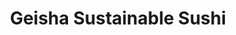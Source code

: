 ---
layout: place
title: Geisha Sustainable Sushi
permalink: /california/capitola/geisha-sustainable-sushi.html
stateAbbr: CA
stateName: California
cityName: Capitola
seo:
  type: restaurant
  links: https://www.geishasushicapitola.com/
place_id: ChIJDQ0nIAsVjoARGMguAiwnWAc
photos:
  - name: >-
      places/ChIJDQ0nIAsVjoARGMguAiwnWAc/photos/AeeoHcJmHk1ySaZLYVsLj6TkTSeKCZcVilDRtNCYEaBQRg7lT0rsf0jKPmGLr0BP3qcw8M7P68u7oaIFOssiFOSyUs98D2PbL_wilNcheG9k2AmAg1Qnc8MgorbS9dXex0r3_3X5pNXeZstPthjCbWcdyTHKtkFYkd1-OmFlCNtO_QSJNurWTmQ4sCv3UxQPFlLFwYl79-kB7XjeVsGSR1LLvTdG_jBznMWGJHtZek4JLlwU7ha57nKNsuhpAN0V5L_Rc_j0bwcosOKem5IyXK8KM3ucGN-NHet7DqS_DaxJUUqSI58QiUewuSCnOgtSd6HjtzCY9O6XGWsan7xLfN4cJ5IPECsqJHiNyUEnZHnB8BaxaE5vSmFkX97KDyoHxcqpkqZ7wLRUOe961oRnLtbE4TiS_VJ5HJFKo5cMGVuWPhJOyzJG
    widthPx: 4000
    heightPx: 3000
    authorAttributions:
      - displayName: Kerrissa Keymer
        uri: https://maps.google.com/maps/contrib/115282448291711726007
        photoUri: >-
          https://lh3.googleusercontent.com/a-/ALV-UjVS-LRWTUoNoZIhAJr4rLCt-NoLoQ41xSWOLng9thVLD-3ws7ofMw=s100-p-k-no-mo
    flagContentUri: >-
      https://www.google.com/local/imagery/report/?cb_client=maps_api_places.places_api&image_key=!1e10!2sCIHM0ogKEICAgIDZ1e7ZtAE&hl=en-US
    googleMapsUri: >-
      https://www.google.com/maps/place//data=!3m4!1e2!3m2!1sCIHM0ogKEICAgIDZ1e7ZtAE!2e10!4m2!3m1!1s0x808e150b20270d0d:0x758272c022ec818
  - name: >-
      places/ChIJDQ0nIAsVjoARGMguAiwnWAc/photos/AeeoHcJ6ZvY1iyDmiacVFa1CtNJiKHcASf-2v_xlEC7klSx5ZD9JfPPIyZesbMcj8bCoOIxQdgw23t21hfY21H617aZV9ExVxCodNl3ESfzV0QyoMfIaYgJcYLtj1Ow-76XxykoQr0c-PuL0pR2eMg3wjzQ3cJrRa8k8mUr883GaAR4zGUtyeycv_cZDP1mf4DCoTqdOq3hvhqPAxhQCacFNWO6C7vV6AMmtesq5kP0fv6p1jPGjD8eQocF7QTibOAcXONJz5mlqBUWgGsdueqs15p3duDhzdGk3r7iWnfdXvhDalmphRXNfW5H7ur281TjsVYYQMciUP2fMRhsNrIgzGgi-U5ofXfIFlHtIwtHa77WbTkVpedSsNbrbuk0uGPs5-hCUoz_YWLN_8TG7tOLZvuf3PR49SrH1PAlRh5lmgio
    widthPx: 4032
    heightPx: 1960
    authorAttributions:
      - displayName: Henry Zbyszynski
        uri: https://maps.google.com/maps/contrib/105158186766224908436
        photoUri: >-
          https://lh3.googleusercontent.com/a-/ALV-UjUmaq8dgywSCfeX6ur6Ngc8w2pZMLVuehfO805sUpC5O_iecHGkMQ=s100-p-k-no-mo
    flagContentUri: >-
      https://www.google.com/local/imagery/report/?cb_client=maps_api_places.places_api&image_key=!1e10!2sCIHM0ogKEICAgICskfHTAw&hl=en-US
    googleMapsUri: >-
      https://www.google.com/maps/place//data=!3m4!1e2!3m2!1sCIHM0ogKEICAgICskfHTAw!2e10!4m2!3m1!1s0x808e150b20270d0d:0x758272c022ec818
  - name: >-
      places/ChIJDQ0nIAsVjoARGMguAiwnWAc/photos/AeeoHcLSjjs497ah8rb1vsUasj6LnEWg_mdpyBgSATDmoqJzhJiqmW685BWpqEXwN7mnoig5fIfenxPw9NSo4Ib_KWC7_BQBvRMEjwxS3jZQ9orSs6FUf2OzmzLP7tqM1OpWvUP2QulJc-L6OwDA85kH04TbFcSXOT-xLM_uhgObOLrKDmYN3oQQsNa8Id6iERy8nzKR-Kz9t-rCJIW9LJSiX4jF9_JPXwWOzrIutfw0Yxx_R_8I7ov-evHFI8PjA4PgVlFL8pJw769ECl-qbTgU-cyXd90TlwSC4qDH33rg9zLxV8FS18MIr3G_OUdHQNZSgCJ26YZbxVttLHPPcwHHOjxWYE5n_fzEefO7Cyo_RzYweZUyWpJ2VcdmCaQDWSSbP5H6EycqTgTFCWeBV5C4a_wrYcxWS1_xi_mf0zjg8308-oI
    widthPx: 4080
    heightPx: 3060
    authorAttributions:
      - displayName: Sharon Bell
        uri: https://maps.google.com/maps/contrib/111306793705032144421
        photoUri: >-
          https://lh3.googleusercontent.com/a/ACg8ocI0--q9ODUvvknmncm10xnvfb2fajMf5IUpLTAsCSHPfIPKHA=s100-p-k-no-mo
    flagContentUri: >-
      https://www.google.com/local/imagery/report/?cb_client=maps_api_places.places_api&image_key=!1e10!2sCIHM0ogKEICAgICribjnmwE&hl=en-US
    googleMapsUri: >-
      https://www.google.com/maps/place//data=!3m4!1e2!3m2!1sCIHM0ogKEICAgICribjnmwE!2e10!4m2!3m1!1s0x808e150b20270d0d:0x758272c022ec818
  - name: >-
      places/ChIJDQ0nIAsVjoARGMguAiwnWAc/photos/AeeoHcIEvSoztY38NfsAX1E9PIHER3UYZ5YJUZwcefThK2YoGmiVMNsLQ8a6qqn2jY9W4ydhL8sOcZs1apU-UfXEBe6jrwdMFVK3bpdEmLb_r8B4f1MM5SNhB5SXpRdWbJEYn733cyoNcn4-gF7iQxJvRTiSVrt2RLwF5Ip3SWvTahIi2ZywkTbEa8iIiiL0aS4z9vf4mtSaW8qYyCA2Jgzj__wrL6-xIh1zEykuS_BGygY8bxy5_xSipn0SMnO8Rw8fSmkeuo2OZ9tl7e88As1ZYF9tG_ekmMlH60rdMGZEWDOs72kOHvzRPlxLezhEAt6FZVIdCxdCrvB_c6GjZ_44vMztcOqYQ66_pExREJapBKBjLsubKmC9lQAsMQ8MJ6s_Vl-gXDDjV2NtVGLF3ZZVzVdVZdTQAmRV2FELC5GPwgxi-2hX
    widthPx: 4032
    heightPx: 3024
    authorAttributions:
      - displayName: Joseph Powell
        uri: https://maps.google.com/maps/contrib/113958557182206333830
        photoUri: >-
          https://lh3.googleusercontent.com/a-/ALV-UjXcMUmxeWALOumV-KgYZbvZOgFAgWEGyWBAcrsXeXQ6T8W3iSe7=s100-p-k-no-mo
    flagContentUri: >-
      https://www.google.com/local/imagery/report/?cb_client=maps_api_places.places_api&image_key=!1e10!2sCIHM0ogKEICAgICe1LjXgAE&hl=en-US
    googleMapsUri: >-
      https://www.google.com/maps/place//data=!3m4!1e2!3m2!1sCIHM0ogKEICAgICe1LjXgAE!2e10!4m2!3m1!1s0x808e150b20270d0d:0x758272c022ec818
  - name: >-
      places/ChIJDQ0nIAsVjoARGMguAiwnWAc/photos/AeeoHcKC63-GeZk0px7RcP3Al2OD3RXsDdfcRVSupHjYVaU6KNE4EVPzlp_W7G3etbWM53KUoE3D7adbyHZlNTehDI_dwncvjtAqTYS2TeeA7gOSivcYrSST0Z_aOc0XlexurAY4my6Ji664_jL-KeyiurlYG5hqwdeRQtCTsb0mMrWFpKZa_BMQQQne9pDR6ATfXsyh9ouPAt_z7RGLVtnL9-XuU1CHAAXc7CF9bCUO3L_DRS1h33SYZ8SoA5VjUH3WxZaCJ33e-U9Az_40gKWJml2W2DErnVE4blkpzH-AsZF2hNsiLjB2Jmgj1FWNqapaxWo4KCdKghpwZ4X_9Hx_yoOSnVtnlXz8K4ZEIkNBLJUL0nK2eCUcEnkgwG1U1pBML1QPCacftfZh34W4gPS0M4NSPnAAEb9X4jLs88F6Xec
    widthPx: 4000
    heightPx: 3000
    authorAttributions:
      - displayName: Henry Zbyszynski
        uri: https://maps.google.com/maps/contrib/105158186766224908436
        photoUri: >-
          https://lh3.googleusercontent.com/a-/ALV-UjUmaq8dgywSCfeX6ur6Ngc8w2pZMLVuehfO805sUpC5O_iecHGkMQ=s100-p-k-no-mo
    flagContentUri: >-
      https://www.google.com/local/imagery/report/?cb_client=maps_api_places.places_api&image_key=!1e10!2sCIHM0ogKEICAgICN2-GYeg&hl=en-US
    googleMapsUri: >-
      https://www.google.com/maps/place//data=!3m4!1e2!3m2!1sCIHM0ogKEICAgICN2-GYeg!2e10!4m2!3m1!1s0x808e150b20270d0d:0x758272c022ec818
  - name: >-
      places/ChIJDQ0nIAsVjoARGMguAiwnWAc/photos/AeeoHcJw-ifbvsu8qo_9osrCA9SPjPI0rCH79luyw7FAfvKvbX9y8vkyN0Cbh8etRJ2opeOkMhPPK824RdKOKuFJe9vozczD0vmlwbNW3ICd75FXr3xQXhJxhdEUPdh_DZ2O5yp0FiUCoWS383l5bZDKIhh9pKFI4k8OMdc5ELOqyrs_DyEOMG4-AwlfJZRNBhGjgIcwbXBDbcVflmT3ewpTDsRtLZQpeaw_dxDe_EaTjZgaKkD2gdfxDEnIxGfIlNbFC9EEmyQh_S-g29NoleUMZESccShXvwgalJ2PMXVfFbqvQBR6XoaQI0kH-9ZmD-7D-gzWzfNiHtW-VtGk3vNFEi3dUwg2d1-sQTIOkG9KlMRpBdf9_cphCGxKXHVuTO4d6TNAb6leb4iFLu1oyTIba6evH4bDuYDL5sCEE4xumCrM-6k4
    widthPx: 3264
    heightPx: 1836
    authorAttributions:
      - displayName: Rachel Dapar
        uri: https://maps.google.com/maps/contrib/112076692126498031188
        photoUri: >-
          https://lh3.googleusercontent.com/a-/ALV-UjXPdVYH_jeHV0QXyC8ehRtwa6lwP1niGR0W0liTxqoVN6UpvGUC2w=s100-p-k-no-mo
    flagContentUri: >-
      https://www.google.com/local/imagery/report/?cb_client=maps_api_places.places_api&image_key=!1e10!2sCIHM0ogKEICAgICEwbKfuQE&hl=en-US
    googleMapsUri: >-
      https://www.google.com/maps/place//data=!3m4!1e2!3m2!1sCIHM0ogKEICAgICEwbKfuQE!2e10!4m2!3m1!1s0x808e150b20270d0d:0x758272c022ec818
  - name: >-
      places/ChIJDQ0nIAsVjoARGMguAiwnWAc/photos/AeeoHcLV5xr_39cnpmNMGb8bsQA6xXFKSUBnNgWJeyJqVRPjMuTRiJ3G89dqfnL0Kl3NkcajWg3uhD6G9VPuRa5yu6J3P787AFuXTu3w7S4HyvsGiMErCp1QErFCNZ6gPO1McIMOnvWOhLbAUvOnJCd-46Hg4jMf7xKP9t9zKmFrwdXRlZZv6FQr3zLT7M8fAuX6VBWfDmzDZzggJ12dEy2isbOiSBaXiB2xTgAS_NmreozYwQjA-e_DniR1tCkFLx3VgifrEf82M6c8g_CkRxZp8FpvD3PbJ-jUIzOKW5aRPefV7IOJuubviTzD5MFWCJwMkfrtT7HWjrG5wvgxXYuoYB3vAICD5MW0DhNa_L41OKpkGFeCY4Fq9KRJbLewUyy0tl0Tq5ruVN6Zu2_MJV3xJRT_6LpVjJ4w81M8Z-scvexMYeV7EN-wHZjJOvO0WLZ-
    widthPx: 3600
    heightPx: 4800
    authorAttributions:
      - displayName: Piyusha Gunjan
        uri: https://maps.google.com/maps/contrib/101455537238360243856
        photoUri: >-
          https://lh3.googleusercontent.com/a/ACg8ocKPAxYs05t9FWeP94PVZlmFb7RHfZsyBrFd53iSR54lWRbvuA=s100-p-k-no-mo
    flagContentUri: >-
      https://www.google.com/local/imagery/report/?cb_client=maps_api_places.places_api&image_key=!1e10!2sCIABIhADycKzwSHSemfGxq4ADRj0&hl=en-US
    googleMapsUri: >-
      https://www.google.com/maps/place//data=!3m4!1e2!3m2!1sCIABIhADycKzwSHSemfGxq4ADRj0!2e10!4m2!3m1!1s0x808e150b20270d0d:0x758272c022ec818
  - name: >-
      places/ChIJDQ0nIAsVjoARGMguAiwnWAc/photos/AeeoHcJEXVfSTkm1JZi2OkZI7t2KJJyRPDCcavJt9b2sJOUPewUO11vIzIqnD0lC8j5lAyCb0H2W9DZBx9-WPehmnZ45-J86Rrh3Iq6EkVkiaw54TMDV6O8u2BQ1FNo-DrVCe952rYHsJlPv7KLmsYcIFFhiE_KZyMfk07mVzkWuaT3_9K4WJvu0a12wxYEEoxmB9Pn6QTXGiJdhFj36UyIOYj4xpZQvlW1ygVoyZisT60nKYvn9IqeXsMBskk5GCayV_Dyf51oEN6yAlUnLNKAHbabNd-Wijygw4CzQ7CMr0QZKIt4hOHTxQjNnZTGNSvKogrA1Ny7E5yShSWw-j8-PDCO6It_74rqvPN58Dj4jnxAm98wWIlJ2QimpoD1-mhqVa2-7RcAwjIDyIRvfr25HdAu8dg9AENXtM8bZtW00zedlyw
    widthPx: 4800
    heightPx: 2700
    authorAttributions:
      - displayName: k e
        uri: https://maps.google.com/maps/contrib/112269910990855328108
        photoUri: >-
          https://lh3.googleusercontent.com/a-/ALV-UjUlTOfFE_cSa7S8C7y7pAuJ9zBAykZBVG-Bete6MVEZMQV1W-Pu=s100-p-k-no-mo
    flagContentUri: >-
      https://www.google.com/local/imagery/report/?cb_client=maps_api_places.places_api&image_key=!1e10!2sCIHM0ogKEICAgID46uyqHg&hl=en-US
    googleMapsUri: >-
      https://www.google.com/maps/place//data=!3m4!1e2!3m2!1sCIHM0ogKEICAgID46uyqHg!2e10!4m2!3m1!1s0x808e150b20270d0d:0x758272c022ec818
  - name: >-
      places/ChIJDQ0nIAsVjoARGMguAiwnWAc/photos/AeeoHcIZFmBUZEUM5wQ9ZCGQmwi5f6780Ix7osuiZuCxSvnpwv9af8Xaxbts6nnDqQaODDCZm53mt2wWdrb29KGh0SQA-bHVKTnnK4GJm5a_O0YF4lb123IhrLS5sQkY7QiGNyIEwcCbtJmSNTo_bMZB47JMA3Z3g8UThbXUTUqqw46rtuqmwXVRP1znAyexJ1xeWj4JBzW3wS0P_colk7B7PbB35koEwF8J_KMUYgn_Nq5v2yQlMgRHW1QeCgPWayJ8aZ_l2cJGc1gy4RTvSXj311hoFMi95o-EHWwAr_OUZ4mpScMlIklIkXBL_1yfT19e7bdoojVHh4ivlqRvt3O1ZUU6rtMEY94liGSNjsYD9ZDjKeNpNzbrnEpeRXB56Vi7s-SdhOFWRzXsS30gI0_wkEfWmWHbSv-sh-DwTOwMeDM9Rw
    widthPx: 1620
    heightPx: 1080
    authorAttributions:
      - displayName: Josiah Shibley
        uri: https://maps.google.com/maps/contrib/117740546559022219603
        photoUri: >-
          https://lh3.googleusercontent.com/a-/ALV-UjW1ElpbD6df5scPpaCGakL3hXaaow8AQKC315uVDkN7MDJpqlgwZg=s100-p-k-no-mo
    flagContentUri: >-
      https://www.google.com/local/imagery/report/?cb_client=maps_api_places.places_api&image_key=!1e10!2sCIHM0ogKEICAgICk-ID0YQ&hl=en-US
    googleMapsUri: >-
      https://www.google.com/maps/place//data=!3m4!1e2!3m2!1sCIHM0ogKEICAgICk-ID0YQ!2e10!4m2!3m1!1s0x808e150b20270d0d:0x758272c022ec818
  - name: >-
      places/ChIJDQ0nIAsVjoARGMguAiwnWAc/photos/AeeoHcLGy0HN-UYNWnfJmPtTiR5oipqv_sPnfY__MqHQMV7-MNSTBGp2WEwjRF3BS8FApBLOLwAy3dW7JxPhtwF3CFhgFVJI5CO8z_BVDrMU_RDfvuS9hNOnVvgKunGBWdZm9qcuZv9nH07wNKZDoVp1UFGCRzLs7wYF6thhhAnnuvaFvIOekhqi6UOFMnnVhWJgD-Ub6wRVW_Ja2isNt3BTTDyK6RLXKN81jn9DnKS5nydatKauJRqQvhyww9lN2JmO17WNaijtdHnxJabGY679m8AV-7IHpWT-3NC2RrmhwDrAgcWSZV5b1KjwZtXWI6kK6PNU1snuaa0K4BpHR_iqC7qN8lnGKCTYnekbbjvjui5Uh48a1nAsio4MNkJF4EaD8i8imRlGfaLd640nkFrQHtR6sMmBUbuGmHZcEH8HF0w
    widthPx: 4048
    heightPx: 3036
    authorAttributions:
      - displayName: Laura Davidson
        uri: https://maps.google.com/maps/contrib/109697892038899641948
        photoUri: >-
          https://lh3.googleusercontent.com/a-/ALV-UjWNXtOkNxpbI6YB8JWs5WWI6tJevSIHCNNJn0bI7v_JQzCzBn0ILA=s100-p-k-no-mo
    flagContentUri: >-
      https://www.google.com/local/imagery/report/?cb_client=maps_api_places.places_api&image_key=!1e10!2sCIHM0ogKEICAgICE0KTTIA&hl=en-US
    googleMapsUri: >-
      https://www.google.com/maps/place//data=!3m4!1e2!3m2!1sCIHM0ogKEICAgICE0KTTIA!2e10!4m2!3m1!1s0x808e150b20270d0d:0x758272c022ec818
address: 200 Monterey Ave 2nd Floor, Capitola, CA 95010, USA
street: 200 Monterey Ave 2nd Floor
city: Capitola
state: CA
zip: '95010'
country: USA
neighborhood: null
latitude: '36.972795'
longitude: '-121.950355'
accessibility_options:
  wheelchairAccessibleParking: true
  wheelchairAccessibleEntrance: true
  wheelchairAccessibleRestroom: true
  wheelchairAccessibleSeating: true
business_status: OPERATIONAL
name: Geisha Sustainable Sushi
google_maps_links:
  directionsUri: >-
    https://www.google.com/maps/dir//''/data=!4m7!4m6!1m1!4e2!1m2!1m1!1s0x808e150b20270d0d:0x758272c022ec818!3e0
  placeUri: https://maps.google.com/?cid=529216026184697880
  writeAReviewUri: >-
    https://www.google.com/maps/place//data=!4m3!3m2!1s0x808e150b20270d0d:0x758272c022ec818!12e1
  reviewsUri: >-
    https://www.google.com/maps/place//data=!4m4!3m3!1s0x808e150b20270d0d:0x758272c022ec818!9m1!1b1
  photosUri: >-
    https://www.google.com/maps/place//data=!4m3!3m2!1s0x808e150b20270d0d:0x758272c022ec818!10e5
primary_type: Japanese Restaurant
opening_hours:
  openNow: false
  periods:
    - open:
        day: 0
        hour: 16
        minute: 0
      close:
        day: 0
        hour: 20
        minute: 0
    - open:
        day: 1
        hour: 16
        minute: 0
      close:
        day: 1
        hour: 20
        minute: 0
    - open:
        day: 2
        hour: 16
        minute: 0
      close:
        day: 2
        hour: 20
        minute: 0
    - open:
        day: 3
        hour: 16
        minute: 0
      close:
        day: 3
        hour: 20
        minute: 0
    - open:
        day: 4
        hour: 16
        minute: 0
      close:
        day: 4
        hour: 20
        minute: 0
    - open:
        day: 5
        hour: 16
        minute: 0
      close:
        day: 5
        hour: 20
        minute: 30
    - open:
        day: 6
        hour: 16
        minute: 0
      close:
        day: 6
        hour: 20
        minute: 30
  weekdayDescriptions:
    - 'Monday: 4:00 – 8:00 PM'
    - 'Tuesday: 4:00 – 8:00 PM'
    - 'Wednesday: 4:00 – 8:00 PM'
    - 'Thursday: 4:00 – 8:00 PM'
    - 'Friday: 4:00 – 8:30 PM'
    - 'Saturday: 4:00 – 8:30 PM'
    - 'Sunday: 4:00 – 8:00 PM'
  nextOpenTime: '2025-05-03T23:00:00Z'
secondary_opening_hours:
  regular:
    weekdayDescriptions: null
    type: null
  current:
    weekdayDescriptions: null
    type: null
phone: (831) 464-3328
price_level: PRICE_LEVEL_MODERATE
price_range: $20 &ndash; $30
rating: '4.3'
rating_count: 216
website: https://www.geishasushicapitola.com/
description: >-
  Discover Geisha Sustainable Sushi in Capitola, CA$$$Geisha Sustainable Sushi
  in Capitola, CA, stands out as a welcoming Japanese eatery focused on fresh,
  creative sushi rolls that highlight organic ingredients and thoughtful
  vegetarian choices. The laid-back atmosphere makes it an ideal spot for
  enjoying flavorful dishes in a relaxed coastal setting, perfect for those
  seeking quality sushi restaurants nearby. With a commitment to sustainable
  practices, the menu features a variety of options that cater to different
  tastes, including innovative rolls that balance tradition with modern twists.
  This Capitola gem also offers accessibility features and a convenient location
  close to local attractions, enhancing the overall dining experience for sushi
  enthusiasts. Whether you're looking for top-rated sushi spots in the area,
  it's a great place to unwind and savor the flavors.
generative_summary: >-
  Discover Geisha Sustainable Sushi in Capitola, CA$$$Geisha Sustainable Sushi
  in Capitola, CA, stands out as a welcoming Japanese eatery focused on fresh,
  creative sushi rolls that highlight organic ingredients and thoughtful
  vegetarian choices. The laid-back atmosphere makes it an ideal spot for
  enjoying flavorful dishes in a relaxed coastal setting, perfect for those
  seeking quality sushi restaurants nearby. With a commitment to sustainable
  practices, the menu features a variety of options that cater to different
  tastes, including innovative rolls that balance tradition with modern twists.
  This Capitola gem also offers accessibility features and a convenient location
  close to local attractions, enhancing the overall dining experience for sushi
  enthusiasts. Whether you're looking for top-rated sushi spots in the area,
  it's a great place to unwind and savor the flavors.
generative_disclosure: Summarized by AI using the Grok-3-Mini model.
reviews:
  - name: >-
      places/ChIJDQ0nIAsVjoARGMguAiwnWAc/reviews/ChZDSUhNMG9nS0VJQ0FnSUREczZxQ2V3EAE
    relativePublishTimeDescription: 6 months ago
    rating: 3
    text:
      text: >-
        Very nice. Sake boxes are fun. Good was fresh. Pork tonkatsu was crispy.
        I had not been here in a very long time. But will definitely come back.

        2nd time not as nice, dinner. Saki was not full, sushi was ok service
        was ok, they were bored so on phones.
      languageCode: en
    originalText:
      text: >-
        Very nice. Sake boxes are fun. Good was fresh. Pork tonkatsu was crispy.
        I had not been here in a very long time. But will definitely come back.

        2nd time not as nice, dinner. Saki was not full, sushi was ok service
        was ok, they were bored so on phones.
      languageCode: en
    authorAttribution:
      displayName: Debbie Pieracci
      uri: https://www.google.com/maps/contrib/103617268183321181339/reviews
      photoUri: >-
        https://lh3.googleusercontent.com/a-/ALV-UjWv0O9kHNsh17IFzgMkyhpTrPJpuV-HvekJ4_FYpOfNZjXb2B4xKw=s128-c0x00000000-cc-rp-mo-ba6
    publishTime: '2024-10-11T03:20:50.466206Z'
    flagContentUri: >-
      https://www.google.com/local/review/rap/report?postId=ChZDSUhNMG9nS0VJQ0FnSUREczZxQ2V3EAE&d=17924085&t=1
    googleMapsUri: >-
      https://www.google.com/maps/reviews/data=!4m6!14m5!1m4!2m3!1sChZDSUhNMG9nS0VJQ0FnSUREczZxQ2V3EAE!2m1!1s0x808e150b20270d0d:0x758272c022ec818
  - name: >-
      places/ChIJDQ0nIAsVjoARGMguAiwnWAc/reviews/ChdDSUhNMG9nS0VJQ0FnSURMaGRIZXFnRRAB
    relativePublishTimeDescription: 10 months ago
    rating: 3
    text:
      text: >-
        Ordered delivery through Doordash for the first time and was very
        impressed with the quality and variety of flavors. I am a vegetarian and
        had more options than just the traditional simple rolls. Pics taken
        after we were almost done eating. Plan to eat from here again 😸


        Edit: Was really happy with the vegetarian offerings but asked that any
        items containing msg be removed from my order as it makes me very ill.
        No one contacted me and my full order was prepared so believed
        everything was fine. Was quite happy with the flavor of my meal but
        became ill just a couple hours after eating it so presume they ignored
        my request. Will likely be very ill for the next few days now. Changing
        my review from 5 star to 3 for disregarding my request.
      languageCode: en
    originalText:
      text: >-
        Ordered delivery through Doordash for the first time and was very
        impressed with the quality and variety of flavors. I am a vegetarian and
        had more options than just the traditional simple rolls. Pics taken
        after we were almost done eating. Plan to eat from here again 😸


        Edit: Was really happy with the vegetarian offerings but asked that any
        items containing msg be removed from my order as it makes me very ill.
        No one contacted me and my full order was prepared so believed
        everything was fine. Was quite happy with the flavor of my meal but
        became ill just a couple hours after eating it so presume they ignored
        my request. Will likely be very ill for the next few days now. Changing
        my review from 5 star to 3 for disregarding my request.
      languageCode: en
    authorAttribution:
      displayName: Eliza
      uri: https://www.google.com/maps/contrib/106835979040690407698/reviews
      photoUri: >-
        https://lh3.googleusercontent.com/a-/ALV-UjUbmBmDdHt029EEt3elbUIr7bWrhzEuNFFZo38KtG6hqn7tPx4=s128-c0x00000000-cc-rp-mo-ba3
    publishTime: '2024-06-29T04:26:30.384979Z'
    flagContentUri: >-
      https://www.google.com/local/review/rap/report?postId=ChdDSUhNMG9nS0VJQ0FnSURMaGRIZXFnRRAB&d=17924085&t=1
    googleMapsUri: >-
      https://www.google.com/maps/reviews/data=!4m6!14m5!1m4!2m3!1sChdDSUhNMG9nS0VJQ0FnSURMaGRIZXFnRRAB!2m1!1s0x808e150b20270d0d:0x758272c022ec818
  - name: >-
      places/ChIJDQ0nIAsVjoARGMguAiwnWAc/reviews/ChdDSUhNMG9nS0VJQ0FnSUNfX09Ed21nRRAB
    relativePublishTimeDescription: 3 months ago
    rating: 5
    text:
      text: >-
        Great sushi and a beautiful little restaurant close to capitola beach.
        It overlooks the village.
      languageCode: en
    originalText:
      text: >-
        Great sushi and a beautiful little restaurant close to capitola beach.
        It overlooks the village.
      languageCode: en
    authorAttribution:
      displayName: Steve Ionescu
      uri: https://www.google.com/maps/contrib/116740079010766476255/reviews
      photoUri: >-
        https://lh3.googleusercontent.com/a-/ALV-UjW6-SdNSULIkUIgfnhoNaDUmo63Vz2cH8zFTN5vXEVaA1slP6Y=s128-c0x00000000-cc-rp-mo-ba3
    publishTime: '2025-01-14T03:29:09.639112Z'
    flagContentUri: >-
      https://www.google.com/local/review/rap/report?postId=ChdDSUhNMG9nS0VJQ0FnSUNfX09Ed21nRRAB&d=17924085&t=1
    googleMapsUri: >-
      https://www.google.com/maps/reviews/data=!4m6!14m5!1m4!2m3!1sChdDSUhNMG9nS0VJQ0FnSUNfX09Ed21nRRAB!2m1!1s0x808e150b20270d0d:0x758272c022ec818
  - name: >-
      places/ChIJDQ0nIAsVjoARGMguAiwnWAc/reviews/ChZDSUhNMG9nS0VJQ0FnSUNRdVlmSUVREAE
    relativePublishTimeDescription: 6 years ago
    rating: 5
    text:
      text: >-
        My wife and I gave this place a shot for our anniversary and loved it!
        The staff was very friendly and the sushi was tasty. I definitely
        enjoyed the sashimi more than the rolls, but one of the basil rolls were
        surprisingly delicious. This is the only sushi place I have ever been to
        that had something actually spicy. You gotta try the Satan sauce if you
        are crazy about hot food!
      languageCode: en
    originalText:
      text: >-
        My wife and I gave this place a shot for our anniversary and loved it!
        The staff was very friendly and the sushi was tasty. I definitely
        enjoyed the sashimi more than the rolls, but one of the basil rolls were
        surprisingly delicious. This is the only sushi place I have ever been to
        that had something actually spicy. You gotta try the Satan sauce if you
        are crazy about hot food!
      languageCode: en
    authorAttribution:
      displayName: Robert Saunders
      uri: https://www.google.com/maps/contrib/116781438166631939723/reviews
      photoUri: >-
        https://lh3.googleusercontent.com/a-/ALV-UjUVxaawvhUmz75x6ok753Vrc4EjObGWlGqIHQlHWUJYU4aJ9eFh=s128-c0x00000000-cc-rp-mo-ba4
    publishTime: '2018-09-03T04:52:19.829973Z'
    flagContentUri: >-
      https://www.google.com/local/review/rap/report?postId=ChZDSUhNMG9nS0VJQ0FnSUNRdVlmSUVREAE&d=17924085&t=1
    googleMapsUri: >-
      https://www.google.com/maps/reviews/data=!4m6!14m5!1m4!2m3!1sChZDSUhNMG9nS0VJQ0FnSUNRdVlmSUVREAE!2m1!1s0x808e150b20270d0d:0x758272c022ec818
  - name: >-
      places/ChIJDQ0nIAsVjoARGMguAiwnWAc/reviews/ChZDSUhNMG9nS0VJQ0FnSURxb3J6R2ZnEAE
    relativePublishTimeDescription: 3 years ago
    rating: 5
    text:
      text: >-
        Truly amazing vegan sushi! One of the best on the west coast in my
        opinion and I’ve had a lot of vegan sushi across California + Oregon.
        They really dedicated a good chunk of the menu for creative options that
        are flavourful and affordable. You won’t see the common and unnecessary
        “vegan tax” here, it allows you to splurge to try more rolls! Highly
        recommended.
      languageCode: en
    originalText:
      text: >-
        Truly amazing vegan sushi! One of the best on the west coast in my
        opinion and I’ve had a lot of vegan sushi across California + Oregon.
        They really dedicated a good chunk of the menu for creative options that
        are flavourful and affordable. You won’t see the common and unnecessary
        “vegan tax” here, it allows you to splurge to try more rolls! Highly
        recommended.
      languageCode: en
    authorAttribution:
      displayName: Alexandra Lane
      uri: https://www.google.com/maps/contrib/105093655404717438987/reviews
      photoUri: >-
        https://lh3.googleusercontent.com/a-/ALV-UjW1X-iPLqnnDvRIj5TrETxepF8610JlA8aVGRuFkic24w8yayFa=s128-c0x00000000-cc-rp-mo-ba3
    publishTime: '2021-07-14T17:36:37.180950Z'
    flagContentUri: >-
      https://www.google.com/local/review/rap/report?postId=ChZDSUhNMG9nS0VJQ0FnSURxb3J6R2ZnEAE&d=17924085&t=1
    googleMapsUri: >-
      https://www.google.com/maps/reviews/data=!4m6!14m5!1m4!2m3!1sChZDSUhNMG9nS0VJQ0FnSURxb3J6R2ZnEAE!2m1!1s0x808e150b20270d0d:0x758272c022ec818
review_summary: >-
  What Customers Are Saying About the Sushi$$$Visitors often praise the fresh
  and creative sushi offerings, with plenty of flavorful options that appeal to
  vegetarians and those exploring new tastes in a casual vibe. While most
  experiences highlight the quality of the food and its variety, some note
  occasional inconsistencies in service that could use a bit more attention to
  detail. Overall, the spot earns high marks for its welcoming environment and
  proximity to the beach, making it a solid choice for groups or families.
  Feedback suggests it's a reliable go-to for anyone craving tasty rolls without
  breaking the bank, though a few mention room for improvement in handling
  special requests. If you're hunting for great sushi places near you, this
  location delivers a generally positive experience that's worth trying out.
review_disclosure: Summarized by AI using the Grok-3-Mini model.
parking_options:
  freeParkingLot: true
  freeStreetParking: true
  valetParking: false
payment_options:
  acceptsCreditCards: true
  acceptsDebitCards: true
  acceptsCashOnly: false
  acceptsNfc: true
allow_dogs: null
curbside_pickup: null
delivery: true
dine_in: true
good_for_children: true
good_for_groups: true
good_for_sports: false
live_music: false
menu_for_children: true
outdoor_seating: false
reservable: true
restroom: true
serves_beer: true
serves_breakfast: false
serves_brunch: false
serves_cocktails: null
serves_coffee: false
serves_dinner: true
serves_dessert: true
serves_lunch: true
serves_vegetarian_food: true
serves_wine: true
takeout: true
update_category: atmosphere
places_description: null

---